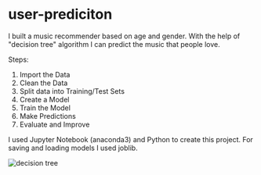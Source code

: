 # user-prediciton

I built a music recommender based on age and gender. 
With the help of "decision tree" algorithm I can predict the music that people love.

Steps:
1. Import the Data
2. Clean the Data
3. Split data into Training/Test Sets
4. Create a Model
5. Train the Model
6. Make Predictions
7. Evaluate and Improve

I used Jupyter Notebook (anaconda3) and Python to create this project.
For saving and loading models I used joblib.

![decision tree](https://user-images.githubusercontent.com/72088440/131219220-70f9e4b7-8d77-49df-9ad2-9f803b3565fa.PNG)
